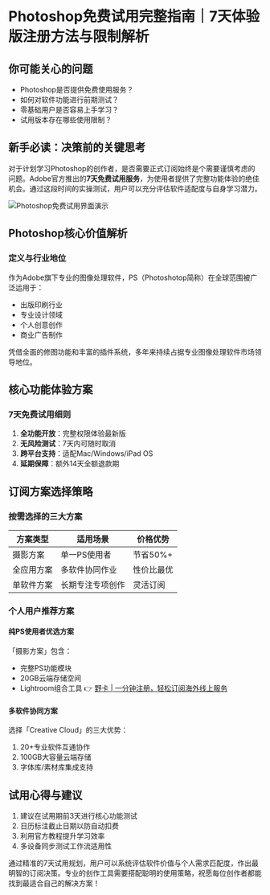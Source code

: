 # Photoshop免费试用完整指南｜7天体验版注册方法与限制解析

## 你可能关心的问题
- Photoshop是否提供免费使用服务？
- 如何对软件功能进行前期测试？
- 零基础用户是否容易上手学习？
- 试用版本存在哪些使用限制？

## 新手必读：决策前的关键思考
对于计划学习Photoshop的创作者，是否需要正式订阅始终是个需要谨慎考虑的问题。Adobe官方推出的**7天免费试用服务**，为使用者提供了完整功能体验的绝佳机会。通过这段时间的实操测试，用户可以充分评估软件适配度与自身学习潜力。

![Photoshop免费试用界面演示]( "功能完整的试用体验")

## Photoshop核心价值解析
### 定义与行业地位
作为Adobe旗下专业的图像处理软件，PS（Photoshotop简称）在全球范围被广泛运用于：
- 出版印刷行业
- 专业设计领域
- 个人创意创作
- 商业广告制作

凭借全面的修图功能和丰富的插件系统，多年来持续占据专业图像处理软件市场领导地位。

## 核心功能体验方案
### 7天免费试用细则
1. **全功能开放**：完整权限体验最新版
2. **无风险测试**：7天内可随时取消
3. **跨平台支持**：适配Mac/Windows/iPad OS
4. **延期保障**：额外14天全额退款期

## 订阅方案选择策略
### 按需选择的三大方案

| 方案类型         | 适用场景                  | 价格优势       |
|------------------|--------------------------|---------------|
| 摄影方案         | 单一PS使用者             | 节省50%+      |
| 全应用方案       | 多软件协同作业           | 性价比最优    |
| 单软件方案       | 长期专注专项创作         | 灵活订阅      |

### 个人用户推荐方案
#### 纯PS使用者优选方案
「摄影方案」包含：
- 完整PS功能模块
- 20GB云端存储空间
- Lightroom组合工具
👉 [野卡 | 一分钟注册，轻松订阅海外线上服务](https://bbtdd.com/yeka)

#### 多软件协同方案
选择「Creative Cloud」的三大优势：
1. 20+专业软件互通协作
2. 100GB大容量云端存储
3. 字体库/素材库集成支持

## 试用心得与建议
1. 建议在试用期前3天进行核心功能测试
2. 日历标注截止日期以防自动扣费
3. 利用官方教程提升学习效率
4. 多设备同步测试工作流适用性

通过精准的7天试用规划，用户可以系统评估软件价值与个人需求匹配度，作出最明智的订阅决策。专业的创作工具需要搭配聪明的使用策略，祝愿每位创作者都能找到最适合自己的解决方案！